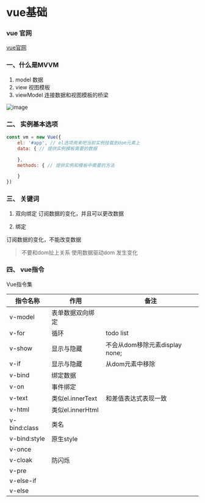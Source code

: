 # vue基础

### vue 官网

[vue官网](https://cn.vuejs.org/)


### 一、什么是MVVM

1. model 数据
2. view 视图模板
3. viewModel 连接数据和视图模板的桥梁

![image](https://timgsa.baidu.com/timg?image&quality=80&size=b9999_10000&sec=1535385219250&di=540365911683ba3beda1051d5db9ea10&imgtype=0&src=http%3A%2F%2Fwww.syscom.com.tw%2FPicUpload%2FCht%2Frd5%2FPic_3418.jpg)

### 二、 实例基本选项

```js
const vm = new Vue({
    el: '#app', // el选项用来吧当前实例挂载到dom元素上
    data: { // 提供实例模板需要的数据

    },
    methods: { // 提供实例和模板中需要的方法

    }
})
```

### 三、 关键词

1. 双向绑定
订阅数据的变化，并且可以更改数据


2. 绑定

订阅数据的变化，不能改变数据


> 不要和dom扯上关系 使用数据驱动dom 发生变化


### 四、 vue指令

Vue指令集

指令名称|作用|备注
---|---|---
v-model|表单数据双向绑定|
v-for|循环|todo list
v-show|显示与隐藏|不会从dom移除元素display none;
v-if|显示与隐藏|从dom元素中移除
v-bind|绑定数据|
v-on|事件绑定|
v-text|类似el.innerText| 和差值表达式表现一致
v-html|类似el.innerHtml|
v-bind:class|类名|
v-bind:style|原生style|
v-once||
v-cloak|防闪烁|
v-pre||
v-else-if||
v-else||
